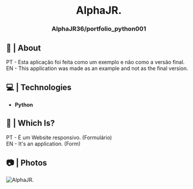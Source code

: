 <h1 align="center">
  <br>
  AlphaJR.
  <br>
</h1>

<h3 align=center>AlphaJR36/portfolio_python001</h3>

## 🍭 | About

PT - Esta aplicação foi feita como um exemplo e não como a versão final.<br>
EN - This application was made as an example and not as the final version.

## 💻 | Technologies

*    **Python**

## 🎈 | Which Is?

PT - É um Website responsivo. (Formulário)<br>
EN - It's an application. (Form)

## 📷 | Photos

![AlphaJR.](https://i.imgur.com/5tFBBVR.png)